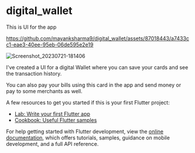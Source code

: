 # digital_wallet

This is UI for the app

https://github.com/mayanksharma9/digital_wallet/assets/87018443/a7433cc1-eae3-40ee-95eb-06de595e2e19

![Screenshot_20230721-181406](https://github.com/mayanksharma9/digital_wallet/assets/87018443/18bcc190-4ae1-4936-aa6c-78934e8dd593)

I've created a UI for a digital Wallet where you can save your cards and see the transaction history.

You can also pay your bills using this card in the app and send money or pay to some merchants as well.



A few resources to get you started if this is your first Flutter project:

- [Lab: Write your first Flutter app](https://docs.flutter.dev/get-started/codelab)
- [Cookbook: Useful Flutter samples](https://docs.flutter.dev/cookbook)

For help getting started with Flutter development, view the
[online documentation](https://docs.flutter.dev/), which offers tutorials,
samples, guidance on mobile development, and a full API reference.
